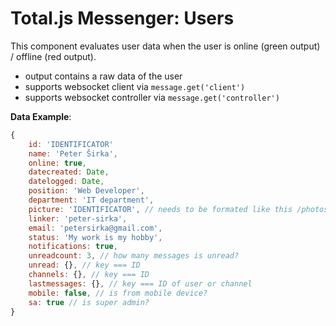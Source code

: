 # Total.js Messenger: Users

This component evaluates user data when the user is online (green output) / offline (red output).

- output contains a raw data of the user
- supports websocket client via `message.get('client')`
- supports websocket controller via `message.get('controller')`

__Data Example__:

```javascript
{
	id: 'IDENTIFICATOR'
	name: 'Peter Širka',
	online: true,
	datecreated: Date,
	datelogged: Date,
	position: 'Web Developer',
	department: 'IT department',
	picture: 'IDENTIFICATOR', // needs to be formated like this /photos/{ID}.jpg
	linker: 'peter-sirka',
	email: 'petersirka@gmail.com',
	status: 'My work is my hobby',
	notifications: true,
	unreadcount: 3, // how many messages is unread?
	unread: {}, // key === ID
	channels: {}, // key === ID
	lastmessages: {}, // key === ID of user or channel
	mobile: false, // is from mobile device?
	sa: true // is super admin?
}
```